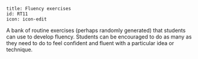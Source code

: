 ````
title: Fluency exercises
id: RT11
icon: icon-edit

````

A bank of routine exercises (perhaps randomly generated) that students can use to develop fluency.  Students can be encouraged to do as many as they need to do to feel confident and fluent with a particular idea or technique.

